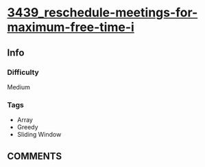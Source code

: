 # [3439_reschedule-meetings-for-maximum-free-time-i](https://leetcode.com/problems/reschedule-meetings-for-maximum-free-time-i)

## Info

### Difficulty

Medium

### Tags

- Array
- Greedy
- Sliding Window

## __COMMENTS__

> 
